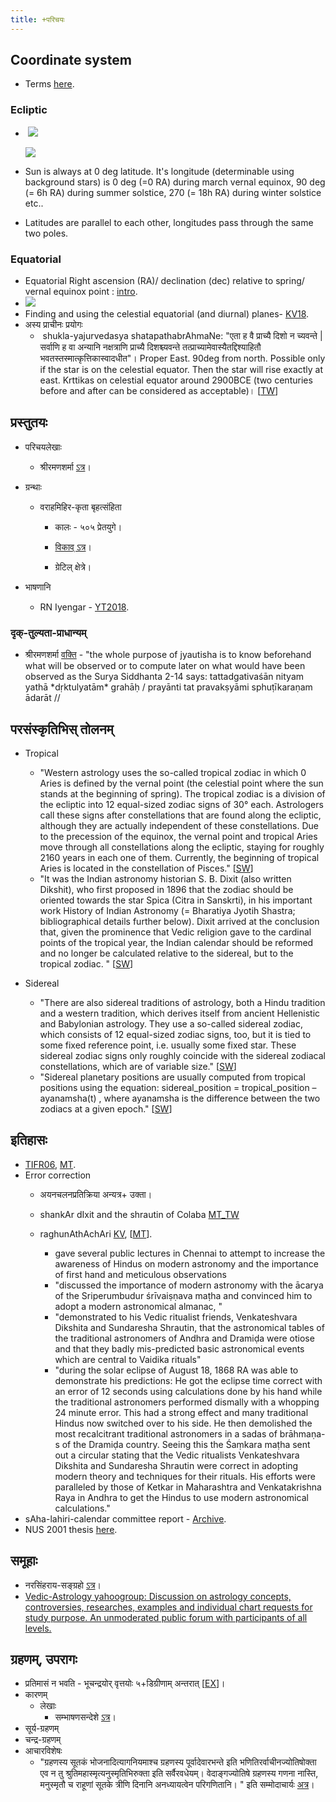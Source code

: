 ```yaml
---
title: +परिचयः
---
```


## Coordinate system
- Terms [here](http://www.physics.csbsju.edu/astro/terms.html).

### Ecliptic 
-  [![](https://i.imgur.com/Xd8pu1L.png)](https://i.imgur.com/Xd8pu1L.png)

    [![](https://i.imgur.com/JA7Mjcv.png)](https://i.imgur.com/JA7Mjcv.png)

- Sun is always at 0 deg latitude. It's longitude (determinable using background stars) is 0 deg (=0 RA) during march vernal equinox, 90 deg (= 6h RA) during summer solstice, 270 (= 18h RA) during winter solstice etc..
- Latitudes are parallel to each other, longitudes pass through the same two poles.

### Equatorial
- Equatorial Right ascension (RA)/ declination (dec) relative to spring/ vernal equinox point : [intro](https://lco.global/spacebook/equatorial-coordinate-system/).
- ![](https://pbs.twimg.com/media/DVuneZ6VMAA-Z2U.jpg)
- Finding and using the celestial equatorial (and diurnal) planes- [KV18](https://kashcidvipashcit.wordpress.com/2018/02/09/solar-plane-of-the-day/).
- अस्य प्राचीनः प्रयोगः
    -  shukla-yajurvedasya shatapathabrAhmaNe: "एता ह वै प्राच्यै दिशो न च्यवन्ते | सर्वाणि ह वा अन्यानि नक्षत्राणि प्राच्यै
        दिशश्च्यवन्ते तत्प्राच्यामेवास्यैतद्दिश्याहितौ भवतस्तस्मात्कृत्तिकास्वादधीत"। Proper East. 90deg from north. Possible only if the star is on the celestial equator. Then the star will rise exactly at east. Krttikas on celestial equator around 2900BCE (two centuries before and after can be considered as acceptable)। \[[TW](https://twitter.com/agnimaan/status/984433779967082496)\]

## प्रस्तुतयः

- परिचयलेखाः
    - श्रीरमणशर्मा [ऽत्र](https://sites.google.com/site/jamadagni/pages/hindu-calendars)।

- ग्रन्थाः
    - वराहमिहिर-कृता बृहत्संहिता
        - कालः \- ५०५ प्रेतयुगे।

        - [विकाव् ऽत्र](https://sa.wikisource.org/wiki/%E0%A4%AC%E0%A5%83%E0%A4%B9%E0%A4%A4%E0%A5%8D%E0%A4%B8%E0%A4%82%E0%A4%B9%E0%A4%BF%E0%A4%A4%E0%A4%BE)।
        - ग्रेटिल् क्षेत्रे।
- भाषणानि
    - RN Iyengar - [YT2018](https://www.youtube.com/watch?v=5R2lXuUMdoo&feature=youtu.be).

### दृक्-तुल्यता-प्राधान्यम्
- श्रीरमणशर्मा [वक्ति](https://groups.yahoo.com/neo/groups/swisseph/conversations/topics/6581) \- "the whole purpose of jyautisha is to know beforehand what will be observed or to compute later on what would have been observed as the Surya Siddhanta 2-14 says: tattadgativaśān nityam yathā \*dṛktulyatām\* grahāḥ / prayānti tat pravakṣyāmi sphuṭīkaraṇam ādarāt //

## परसंस्कृतिभिस् तोलनम्
- Tropical
    - "Western astrology uses the so-called tropical zodiac in which 0 Aries is defined by the vernal point (the celestial point where the sun stands at the beginning of spring). The tropical zodiac is a division of the ecliptic into 12 equal-sized zodiac signs of 30° each. Astrologers call these signs after constellations that are found along the ecliptic, although they are actually independent of these constellations. Due to the precession of the equinox, the vernal point and tropical Aries move through all constellations along the ecliptic, staying for roughly 2160 years in each one of them. Currently, the beginning of tropical Aries is located in the constellation of Pisces." \[[SW](http://www.astro.com/swisseph/swisseph.htm#_Toc465773505)\]
    - "It was the Indian astronomy historian S. B. Dixit (also written Dikshit), who first proposed in 1896 that the zodiac should be oriented towards the star Spica (Citra in Sanskrti), in his important work History of Indian Astronomy (= Bharatiya Jyotih Shastra; bibliographical details further below). Dixit arrived at the conclusion that, given the prominence that Vedic religion gave to the cardinal points of the tropical year, the Indian calendar should be reformed and no longer be calculated relative to the sidereal, but to the tropical zodiac. " \[[SW](http://www.astro.com/swisseph/swisseph.htm#_Toc502931328)\]

- Sidereal
    - "There are also sidereal traditions of astrology, both a Hindu tradition and a western tradition, which derives itself from ancient Hellenistic and Babylonian astrology. They use a so-called sidereal zodiac, which consists of 12 equal-sized zodiac signs, too, but it is tied to some fixed reference point, i.e. usually some fixed star. These sidereal zodiac signs only roughly coincide with the sidereal zodiacal constellations, which are of variable size." \[[SW](http://www.astro.com/swisseph/swisseph.htm#_Toc465773505)\]
    - "Sidereal planetary positions are usually computed from tropical positions using the equation: sidereal\_position = tropical\_position – ayanamsha(t) , where ayanamsha is the difference between the two zodiacs at a given epoch." \[[SW](http://www.astro.com/swisseph/swisseph.htm#_Toc465773505)\]

## इतिहासः

- [TIFR06](http://www.tifr.res.in/~archaeo/papers/Others/Possible%20period%20of%20the%20design%20of%20Nakshatras.pdf), [MT](https://manasataramgini.wordpress.com/2017/07/01/a-note-on-the-asterisms-forming-the-nak%E1%B9%A3atra-s/).
- Error correction
    - अयनचलनप्रतिक्रिया अन्यत्र\+ उक्ता।

    - shankAr dIxit and the shrautin of Colaba [MT_TW](https://twitter.com/blog_supplement/status/907061604981903360)
    - raghunAthAchAri [KV](https://sites.google.com/site/hinduvichaarah/system/errors/NodeNotFound?suri=wuid://defaultdomain/hinduvichaarah/gx:247136be5d4d5f38), \[[MT](https://manasataramgini.wordpress.com/2015/06/02/remembering-raghunathachari/)\].
        - gave several public lectures in Chennai to attempt to increase the awareness of Hindus on modern astronomy and the importance of first hand and meticulous observations
        - "discussed the importance of modern astronomy with the ācarya of the Sriperumbudur śrīvaiṣṇava maṭha and convinced him to adopt a modern astronomical almanac, "
        - "demonstrated to his Vedic ritualist friends, Venkateshvara Dikshita and Sundaresha Shrautin, that the astronomical tables of the traditional astronomers of Andhra and Dramiḍa were otiose and that they badly mis-predicted basic astronomical events which are central to Vaidika rituals"
        - "during the solar eclipse of August 18, 1868 RA was able to demonstrate his predictions: He got the eclipse time correct with an error of 12 seconds using calculations done by his hand while the traditional astronomers performed dismally with a whopping 24 minute error. This had a strong effect and many traditional Hindus now switched over to his side. He then demolished the most recalcitrant traditional astronomers in a sadas of brāhmaṇa-s of the Dramiḍa country. Seeing this the Śaṃkara maṭha sent out a circular stating that the Vedic ritualists Venkateshvara Dikshita and Sundaresha Shrautin were correct in adopting modern theory and techniques for their rituals. His efforts were paralleled by those of Ketkar in Maharashtra and Venkatakrishna Raya in Andhra to get the Hindus to use modern astronomical calculations."
- sAha-lahiri-calendar committee report - [Archive](https://archive.org/details/HistoryOfCalendarPanchangaCommittee).
- NUS 2001 thesis [here](http://www.math.nus.edu.sg/aslaksen/projects/lcl.pdf).

## समूहाः

- नरसिंहराय-सङ्ग्रहो [ऽत्र](http://www.vedicastrologer.org/groups.htm)।
- [Vedic-Astrology yahoogroup: Discussion on astrology concepts, controversies, researches, examples and individual chart requests for study purpose. An unmoderated public forum with participants of all levels.](http://groups.yahoo.com/group/vedic-astrology)

## ग्रहणम्, उपरागः

- प्रतिमासं न भवति \- भूचन्द्रयोर् वृत्तयोः ५+डिग्रीणाम् अन्तरात् \[[EX](https://www.exploratorium.edu/eclipse/video/why-dont-we-have-an-eclipse-every-month)\]।
- कारणम्
    - लेखाः
        - सम्भाषणसन्देशे [ऽत्र](http://sambhashanasandesha.in/php/bookreader/templates/book.php?volume=019&month=04&year=2014&pagenum=0017#page/18/mode/1up)।
- सूर्य-ग्रहणम्
- चन्द्र-ग्रहणम्
- आचारविशेषः
    - "ग्रहणस्य सूतकं भोजनादित्यागनियमाश्च ग्रहणस्य पूर्वादेवारभन्ते इति भणितिरर्वाचीनज्योतिषोक्ता एव न तु श्रुतिमहास्मृत्यनुस्मृतिभिरुक्ता इति सर्वैरवधेयम्। वेदाङ्गज्योतिषे ग्रहणस्य गणना नास्ति, मनुस्मृतौ च राहूणां सूतके त्रीणि दिनानि अनध्यायत्वेन परिगणितानि। " इति सम्मोदाचार्यः [अत्र](https://twitter.com/sammodacharya/status/958527334650466305)।

